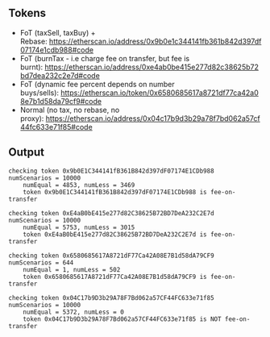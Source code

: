 ## Tokens

* FoT (taxSell, taxBuy) + Rebase: https://etherscan.io/address/0x9b0e1c344141fb361b842d397df07174e1cdb988#code
* FoT (burnTax - i.e charge fee on transfer, but fee is burnt): https://etherscan.io/address/0xe4ab0be415e277d82c38625b72bd7dea232c2e7d#code
* FoT (dynamic fee percent depends on number buys/sells): https://etherscan.io/token/0x6580685617a8721df77ca42a08e7b1d58da79cf9#code
* Normal (no tax, no rebase, no proxy): https://etherscan.io/address/0x04c17b9d3b29a78f7bd062a57cf44fc633e71f85#code

## Output

```
checking token 0x9b0E1C344141fB361B842d397dF07174E1CDb988
numScenarios = 10000
    numEqual = 4853, numLess = 3469
    token 0x9b0E1C344141fB361B842d397dF07174E1CDb988 is fee-on-transfer
```

```
checking token 0xE4aB0bE415e277d82C38625B72BD7DeA232C2E7d
numScenarios = 10000
    numEqual = 5753, numLess = 3015
    token 0xE4aB0bE415e277d82C38625B72BD7DeA232C2E7d is fee-on-transfer
```

```
checking token 0x6580685617A8721dF77Ca42A08E7B1d58dA79CF9
numScenarios = 644
    numEqual = 1, numLess = 502
    token 0x6580685617A8721dF77Ca42A08E7B1d58dA79CF9 is fee-on-transfer
```

```
checking token 0x04C17b9D3b29A78F7Bd062a57CF44FC633e71f85
numScenarios = 10000
    numEqual = 5372, numLess = 0
    token 0x04C17b9D3b29A78F7Bd062a57CF44FC633e71f85 is NOT fee-on-transfer
```
